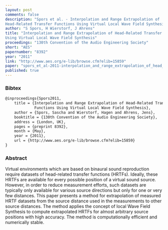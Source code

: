 ```yaml
---
layout: post
comments: false
description: "Spors et al. - Interpolation and Range Extrapolation of
Head-Related Transfer Functions Using Virtual Local Wave Field Synthesis"
author: "S Spors, H Wierstorf, J Ahrens"
title: "Interpolation and Range Extrapolation of Head-Related Transfer Functions
Using Virtual Local Wave Field Synthesis"
proceedings: "130th Convention of the Audio Engineering Society"
short: "AES"
papernumber: "8392"
year: "2011"
link: "http://www.aes.org/e-lib/browse.cfm?elib=15859"
paper: "spors_et_al-2011-interpolation_and_range_extrapolation_of_head_related_transfer_functions.pdf"
published: true
---
```


### Bibtex

```latex
@inproceedings{Spors2011,
    title = {Interpolation and Range Extrapolation of Head-Related Transfer
             Functions Using Virtual Local Wave Field Synthesis},
    author = {Spors, Sascha and Wierstorf, Hagen and Ahrens, Jens},
    booktitle = {130th Convention of the Audio Engineering Society},
    address = {London, UK},
    pages = {preprint 8392},
    month = {May},
    year = {2011},
    url = {http://www.aes.org/e-lib/browse.cfm?elib=15859}
}
```

### Abstract

Virtual environments which are based on binaural sound reproduction require
datasets of head-related transfer functions (HRTFs). Ideally, these HRTFs are
available for every possible position of a virtual sound source. However, in
order to reduce measurement efforts, such datasets are typically only available
for various source directions but only for one or very few distances. This paper
presents a method for extrapolation of measured HRTF datasets from the source
distance used in the measurements to other source distances.  The method applies
the concept of local Wave Field Synthesis to compute extrapolated HRTFs for
almost arbitrary source positions with high accuracy. The method is
computationally efficient and numerically stable.
